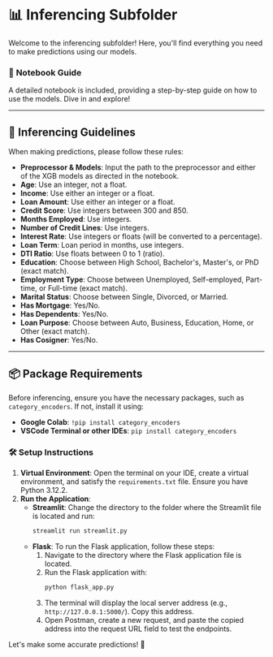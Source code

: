 # 📊 **Inferencing Subfolder**

Welcome to the inferencing subfolder! Here, you'll find everything you need to make predictions using our models.

### 📓 **Notebook Guide**
A detailed notebook is included, providing a step-by-step guide on how to use the models. Dive in and explore!

---

## 📏 **Inferencing Guidelines**

When making predictions, please follow these rules:

- **Preprocessor & Models**: Input the path to the preprocessor and either of the XGB models as directed in the notebook.
- **Age**: Use an integer, not a float.
- **Income**: Use either an integer or a float.
- **Loan Amount**: Use either an integer or a float.
- **Credit Score**: Use integers between 300 and 850.
- **Months Employed**: Use integers.
- **Number of Credit Lines**: Use integers.
- **Interest Rate**: Use integers or floats (will be converted to a percentage).
- **Loan Term**: Loan period in months, use integers.
- **DTI Ratio**: Use floats between 0 to 1 (ratio).
- **Education**: Choose between High School, Bachelor's, Master's, or PhD (exact match).
- **Employment Type**: Choose between Unemployed, Self-employed, Part-time, or Full-time (exact match).
- **Marital Status**: Choose between Single, Divorced, or Married.
- **Has Mortgage**: Yes/No.
- **Has Dependents**: Yes/No.
- **Loan Purpose**: Choose between Auto, Business, Education, Home, or Other (exact match).
- **Has Cosigner**: Yes/No.

---

## 📦 **Package Requirements**

Before inferencing, ensure you have the necessary packages, such as `category_encoders`. If not, install it using:

- **Google Colab**: `!pip install category_encoders`
- **VSCode Terminal or other IDEs**: `pip install category_encoders`

### 🛠️ **Setup Instructions**

1. **Virtual Environment**: Open the terminal on your IDE, create a virtual environment, and satisfy the `requirements.txt` file. Ensure you have Python 3.12.2.
2. **Run the Application**:
   - **Streamlit**: Change the directory to the folder where the Streamlit file is located and run:
     ```bash
     streamlit run streamlit.py
     ```
   - **Flask**: To run the Flask application, follow these steps:
     1. Navigate to the directory where the Flask application file is located.
     2. Run the Flask application with:
        ```bash
        python flask_app.py
        ```
     3. The terminal will display the local server address (e.g., `http://127.0.0.1:5000/`). Copy this address.
     4. Open Postman, create a new request, and paste the copied address into the request URL field to test the endpoints.


Let's make some accurate predictions! 🚀
